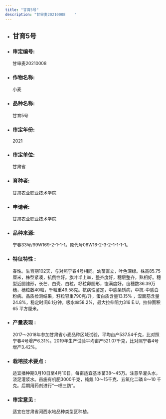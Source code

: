 ```yaml
---
title: "甘育5号"
description: "甘审麦20210008	 "
---
```

* ## 甘育5号
* ###  审定编号:  
   甘审麦20210008	 

*  ### 作物名称:  
   小麦

*   ###  品种名称: 
    甘育5号

*   ### 审定年份: 
    2021

*   ### 审定单位:  
    甘肃省

*   ### 育种者:  
    甘肃农业职业技术学院

*   ### 申请者:  
    甘肃农业职业技术学院

*   ### 品种来源:  
    宁春33号/99W169-2-1-1-1。原代号06W16-2-3-2-1-1-1-1。 

*   ### 特征特性 : 
    春性。生育期102天，与对照宁春4号相同。幼苗直立，叶色深绿。株高85.75厘米，株型紧凑，抗倒性好。旗叶半上举，整齐度好，穗层整齐，熟相好。穗型近圆锥形，长芒、白壳、白粒，籽粒卵圆形，饱满度好。亩穗数36.39万穗，穗粒数40粒，千粒重49.58克。抗病性鉴定，中感条锈病，中抗-中感白粉病。品质检测结果，籽粒容重790克/升，蛋白质含量13.15% ，湿面筋含量24.8%，稳定时间6.1分钟，吸水率58.2%，最大拉伸阻力316 E.U，拉伸面积65 平方厘米。

*   ### 产量表现 : 
    2017～2018年参加甘肃省小麦品种区域试验，平均亩产537.54千克，比对照宁春4号增产6.31%。2019年生产试验平均亩产521.07千克，比对照宁春4号增产3.42%。

*   ### 栽培技术要点 : 
    适宜播种期3月10日至4月10日，每亩适宜基本苗38～45万。注意早灌头水，浇足灌浆水。亩施有机肥3000千克，纯氮 10～15千克、五氧化二磷 8～10 千克。后期用药剂进行“一喷三防”。

*   ### 审定意见 : 
    适宜在甘肃省河西水地品种类型区种植。
